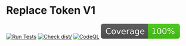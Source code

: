 # Replace Token V1

[![Run Tests](https://github.com/alexander-trishin/replace-token/actions/workflows/run-tests.yml/badge.svg)](https://github.com/alexander-trishin/replace-token/actions/workflows/run-tests.yml)
[![Check dist/](https://github.com/alexander-trishin/replace-token/actions/workflows/check-dist.yml/badge.svg)](https://github.com/alexander-trishin/replace-token/actions/workflows/check-dist.yml)
[![CodeQL](https://github.com/alexander-trishin/replace-token/actions/workflows/codeql-analysis.yml/badge.svg)](https://github.com/alexander-trishin/replace-token/actions/workflows/codeql-analysis.yml)
[![Coverage](./.github/badges/coverage.svg)](./.github/badges/coverage.svg)
